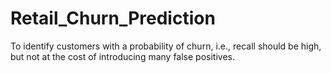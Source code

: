 # Retail_Churn_Prediction
To identify customers with a probability of churn, i.e., recall should be high, but not at the cost of introducing many false positives.
